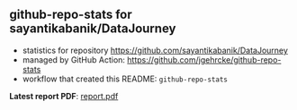 ## github-repo-stats for sayantikabanik/DataJourney

- statistics for repository https://github.com/sayantikabanik/DataJourney
- managed by GitHub Action: https://github.com/jgehrcke/github-repo-stats
- workflow that created this README: `github-repo-stats`

**Latest report PDF**: [report.pdf](https://github.com/DataJourneyHQ/DataJourney/raw/github-repo-stats/sayantikabanik/DataJourney/latest-report/report.pdf)


